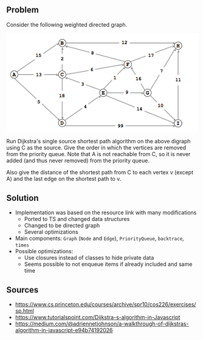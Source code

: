 ## Problem

Consider the following weighted directed graph.

![Shortest Path](./shortest-path.png)

Run Dijkstra's single source shortest path algorithm on the above digraph using
C as the source. Give the order in which the vertices are removed from the
priority queue. Note that A is not reachable from C, so it is never added (and
thus never removed) from the priority queue.

Also give the distance of the shortest path from C to each vertex v (except A)
and the last edge on the shortest path to v.


## Solution

- Implementation was based on the resource link with many modifications
    - Ported to TS and changed data structures
    - Changed to be directed graph
    - Several optimizations
- Main components: `Graph` (`Node` and `Edge`), `PriorityQueue`, `backtrace`, `times`
- Possible optimizations:
    - Use closures instead of classes to hide private data
    - Seems possible to not enqueue items if already included and same time

## Sources

- https://www.cs.princeton.edu/courses/archive/spr10/cos226/exercises/sp.html
- https://www.tutorialspoint.com/Dijkstra-s-algorithm-in-Javascript
- https://medium.com/@adriennetjohnson/a-walkthrough-of-dijkstras-algorithm-in-javascript-e94b74192026
